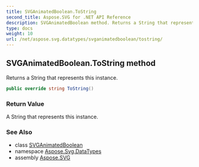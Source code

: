 ```yaml
---
title: SVGAnimatedBoolean.ToString
second_title: Aspose.SVG for .NET API Reference
description: SVGAnimatedBoolean method. Returns a String that represents this instance
type: docs
weight: 10
url: /net/aspose.svg.datatypes/svganimatedboolean/tostring/
---
```

## SVGAnimatedBoolean.ToString method

Returns a String that represents this instance.

```csharp
public override string ToString()
```

### Return Value

A String that represents this instance.

### See Also

* class [SVGAnimatedBoolean](../)
* namespace [Aspose.Svg.DataTypes](../../svganimatedboolean/)
* assembly [Aspose.SVG](../../../)
